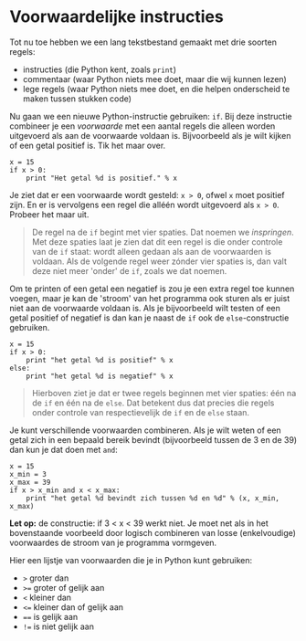 # Voorwaardelijke instructies

Tot nu toe hebben we een lang tekstbestand gemaakt met drie soorten regels:

- instructies (die Python kent, zoals `print`)
- commentaar (waar Python niets mee doet, maar die wij kunnen lezen)
- lege regels (waar Python niets mee doet, en die helpen onderscheid te maken tussen stukken code)

Nu gaan we een nieuwe Python-instructie gebruiken: `if`. Bij deze instructie combineer je een *voorwaarde* met een aantal regels die alleen worden uitgevoerd als aan de voorwaarde voldaan is. Bijvoorbeeld als je wilt kijken of een getal positief is. Tik het maar over.
	
	x = 15
	if x > 0:
	    print "Het getal %d is positief." % x

Je ziet dat er een voorwaarde wordt gesteld: `x > 0`, ofwel `x` moet positief zijn. En er is vervolgens een regel die alléén wordt uitgevoerd als `x > 0`. Probeer het maar uit.

> De regel na de `if` begint met vier spaties. Dat noemen we *inspringen*. Met deze spaties laat je zien dat dit een regel is die onder controle van de `if` staat: wordt alleen gedaan als aan de voorwaarden is voldaan. Als de volgende regel weer zónder vier spaties is, dan valt deze niet meer 'onder' de `if`, zoals we dat noemen.

Om te printen of een getal een negatief is zou je een extra regel toe kunnen voegen, maar je kan de 'stroom' van het programma ook sturen als er juist niet aan de voorwaarde voldaan is. Als je bijvoorbeeld wilt testen of een getal positief of negatief is dan kan je naast de `if` ook de `else`-constructie gebruiken.

	x = 15
	if x > 0:
	    print "het getal %d is positief" % x
	else:
        print "het getal %d is negatief" % x

> Hierboven ziet je dat er twee regels beginnen met vier spaties: één na de `if` en één na de `else`. Dat betekent dus dat precies die regels onder controle van respectievelijk de `if` en de `else` staan.

Je kunt verschillende voorwaarden combineren. Als je wilt weten of een getal zich in een bepaald bereik bevindt (bijvoorbeeld tussen de 3 en de 39) dan kun je dat doen met `and`:

	x = 15
    x_min = 3
    x_max = 39	
	if x > x_min and x < x_max:
	    print "het getal %d bevindt zich tussen %d en %d" % (x, x_min, x_max)

**Let op:** de constructie: if 3 < x < 39 werkt niet. Je moet net als in het bovenstaande voorbeeld door logisch combineren van losse (enkelvoudige) voorwaardes de stroom van je programma vormgeven.

Hier een lijstje van voorwaarden die je in Python kunt gebruiken:

- `>` 	groter dan
- `>=`	groter of gelijk aan
- `<` 	kleiner dan
- `<=`	kleiner dan of gelijk aan
- `==`	is gelijk aan
- `!=`	is niet gelijk aan

